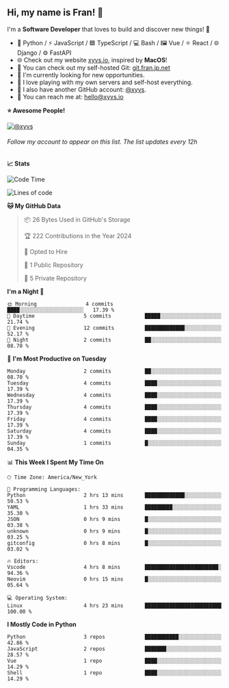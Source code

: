 ## Hi, my name is Fran! 👋

I'm a **Software Developer** that loves to build and discover new things! 🚀

- 🐍 Python / ⚡ JavaScript / 🟦 TypeScript / 💻 Bash / 🖼️ Vue / ⚛️ React / 🌐 Django / ⚙️ FastAPI
- 🌐 Check out my website [xyvs.io](https://xyvs.io), inspired by **MacOS**!
- 🔗 You can check out my self-hosted Git: [git.fran.jp.net](https://git.fran.jp.net/)
- 🌱 I'm currently looking for new opportunities.
- 🤖 I love playing with my own servers and self-host everything.
- 🔄 I also have another GitHub account: [@xyvs](https://github.com/xyvs).
- 📧 You can reach me at: [hello@xyvs.io](mailto:hello@xyvs.io)

<!--
**franrgb/franrgb** is a ✨ _special_ ✨ repository because its `README.md` (this file) appears on your GitHub profile.

Here are some ideas to get you started:

- 🔭 I’m currently working on ...
- 🌱 I’m currently learning ...
- 👯 I’m looking to collaborate on ...
- 🤔 I’m looking for help with ...
- 💬 Ask me about ...
- 📫 How to reach me: ...
- 😄 Pronouns: ...
- ⚡ Fun fact: ...
-->

<!--START_SECTION:waka-->
**⭐ Awesome People!** 

[![@xyvs](https://img.shields.io/badge/@xyvs-black?style=plastic&logo=github&logoColor=fff)](https://github.com/xyvs) 

###### Follow my account to appear on this list. *The list updates every 12h*

**📈 Stats** 

![Code Time](http://img.shields.io/badge/Code%20Time-4%20hrs%2023%20mins-blue)

![Lines of code](https://img.shields.io/badge/From%20Hello%20World%20I%27ve%20Written-7.1%20thousand%20lines%20of%20code-blue)

**🐱 My GitHub Data** 

> 📦 26 Bytes Used in GitHub's Storage 
 > 
> 🏆 222 Contributions in the Year 2024
 > 
> 💼 Opted to Hire
 > 
> 📜 1 Public Repository 
 > 
> 🔑 5 Private Repository 
 > 
**I'm a Night 🦉** 

```text
🌞 Morning                4 commits           ████░░░░░░░░░░░░░░░░░░░░░   17.39 % 
🌆 Daytime                5 commits           █████░░░░░░░░░░░░░░░░░░░░   21.74 % 
🌃 Evening                12 commits          █████████████░░░░░░░░░░░░   52.17 % 
🌙 Night                  2 commits           ██░░░░░░░░░░░░░░░░░░░░░░░   08.70 % 
```
📅 **I'm Most Productive on Tuesday** 

```text
Monday                   2 commits           ██░░░░░░░░░░░░░░░░░░░░░░░   08.70 % 
Tuesday                  4 commits           ████░░░░░░░░░░░░░░░░░░░░░   17.39 % 
Wednesday                4 commits           ████░░░░░░░░░░░░░░░░░░░░░   17.39 % 
Thursday                 4 commits           ████░░░░░░░░░░░░░░░░░░░░░   17.39 % 
Friday                   4 commits           ████░░░░░░░░░░░░░░░░░░░░░   17.39 % 
Saturday                 4 commits           ████░░░░░░░░░░░░░░░░░░░░░   17.39 % 
Sunday                   1 commits           █░░░░░░░░░░░░░░░░░░░░░░░░   04.35 % 
```


📊 **This Week I Spent My Time On** 

```text
🕑︎ Time Zone: America/New_York

💬 Programming Languages: 
Python                   2 hrs 13 mins       █████████████░░░░░░░░░░░░   50.53 % 
YAML                     1 hrs 33 mins       █████████░░░░░░░░░░░░░░░░   35.30 % 
JSON                     0 hrs 9 mins        █░░░░░░░░░░░░░░░░░░░░░░░░   03.38 % 
unknown                  0 hrs 9 mins        █░░░░░░░░░░░░░░░░░░░░░░░░   03.25 % 
gitconfig                0 hrs 8 mins        █░░░░░░░░░░░░░░░░░░░░░░░░   03.02 % 

🔥 Editors: 
Vscode                   4 hrs 8 mins        ████████████████████████░   94.36 % 
Neovim                   0 hrs 15 mins       █░░░░░░░░░░░░░░░░░░░░░░░░   05.64 % 

💻 Operating System: 
Linux                    4 hrs 23 mins       █████████████████████████   100.00 % 
```

**I Mostly Code in Python** 

```text
Python                   3 repos             ███████████░░░░░░░░░░░░░░   42.86 % 
JavaScript               2 repos             ███████░░░░░░░░░░░░░░░░░░   28.57 % 
Vue                      1 repo              ████░░░░░░░░░░░░░░░░░░░░░   14.29 % 
Shell                    1 repo              ████░░░░░░░░░░░░░░░░░░░░░   14.29 % 
```




<!--END_SECTION:waka-->
